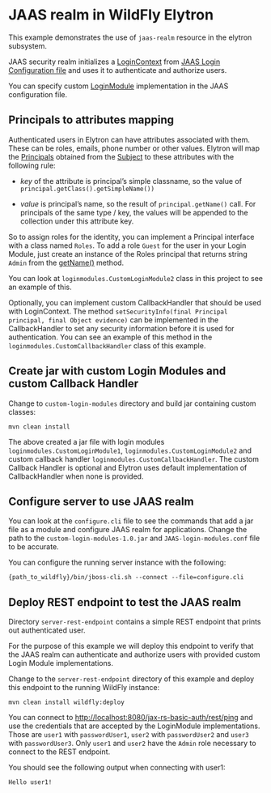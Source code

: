 # JAAS realm in WildFly Elytron

This example demonstrates the use of `jaas-realm` resource in the elytron subsystem. 

JAAS security realm initializes a [LoginContext](https://docs.oracle.com/en/java/javase/11/docs/api/java.base/javax/security/auth/login/LoginContext.html) from [JAAS Login Configuration file](https://docs.oracle.com/javase/8/docs/technotes/guides/security/jgss/tutorials/LoginConfigFile.html) and uses it to authenticate and authorize users.

You can specify custom [LoginModule](https://docs.oracle.com/en/java/javase/11/docs/api/java.base/javax/security/auth/spi/LoginModule.html) implementation in the JAAS configuration file.

## Principals to attributes mapping 

Authenticated users in Elytron can have attributes associated with them. These can be roles, emails, phone number or other values.
Elytron will map the [Principals](https://docs.oracle.com/en/java/javase/11/docs/api/java.base/java/security/Principal.html) obtained from the [Subject](https://docs.oracle.com/en/java/javase/11/docs/api/java.base/javax/security/auth/Subject.html) to these attributes with the following rule:

 * *key* of the attribute is principal’s simple classname, so the value of `principal.getClass().getSimpleName())`

 * *value* is principal’s name, so the result of `principal.getName()` call. For principals of the same type / key, the values will be appended to the collection under this attribute key.

So to assign roles for the identity, you can implement a Principal interface with a class named `Roles`.
To add a role `Guest` for the user in your Login Module, just create an instance of the Roles principal that returns string `Admin` from the [getName()](https://docs.oracle.com/en/java/javase/11/docs/api/java.base/java/security/Principal.html#getName()) method.
  
You can look at `loginmodules.CustomLoginModule2` class in this project to see an example of this.

Optionally, you can implement custom CallbackHandler that should be used with LoginContext.
The method `setSecurityInfo(final Principal principal, final Object evidence)` can be implemented in the CallbackHandler to set any security information before it is used for authentication. You can see an example of this method in the `loginmodules.CustomCallbackHandler` class of this example.

## Create jar with custom Login Modules and custom Callback Handler

Change to `custom-login-modules` directory and build jar containing custom classes:

```
mvn clean install
```

The above created a jar file with login modules `loginmodules.CustomLoginModule1`, `loginmodules.CustomLoginModule2` and custom callback handler `loginmodules.CustomCallbackHandler`.
The custom Callback Handler is optional and Elytron uses default implementation of CallbackHandler when none is provided.


## Configure server to use JAAS realm 

You can look at the `configure.cli` file to see the commands that add a jar file as a module and configure JAAS realm for applications. Change the path to the `custom-login-modules-1.0.jar` and `JAAS-login-modules.conf` file to be accurate.

You can configure the running server instance with the following:

```
{path_to_wildfly}/bin/jboss-cli.sh --connect --file=configure.cli
```

## Deploy REST endpoint to test the JAAS realm

Directory `server-rest-endpoint` contains a simple REST endpoint that prints out authenticated user.

For the purpose of this example we will deploy this endpoint to verify that the JAAS realm can authenticate and authorize users with provided custom Login Module implementations.

Change to the `server-rest-endpoint` directory of this example and deploy this endpoint to the running WildFly instance:

```   
mvn clean install wildfly:deploy
```

You can connect to [http://localhost:8080/jax-rs-basic-auth/rest/ping](http://localhost:8080/jax-rs-basic-auth/rest/ping) and use the credentials that are accepted by the LoginModule implementations.
Those are `user1` with `passwordUser1`, `user2` with `passwordUser2` and `user3` with `passwordUser3`. 
Only `user1` and `user2` have the `Admin` role necessary to connect to the REST endpoint.

You should see the following output when connecting with user1:

```   
Hello user1!
```

